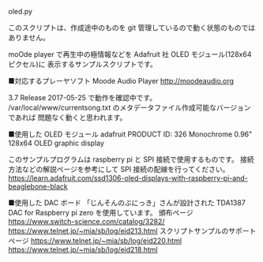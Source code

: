 oled.py

このスクリプトは、作成途中のものを git 管理しているので動く状態のものではありません。

moOde player で再生中の極情報などを Adafruit 社 OLED モジュール(128x64ピクセル)に
表示するサンプルスクリプトです。

■対応するプレーヤソフト
Moode Audio Player
http://moodeaudio.org

3.7 Release 2017-05-25 で動作を確認中です。
/var/local/www/currentsong.txt のメタデータファイル作成可能なバージョンであれば
問題なく動くと思われます。

■使用した OLED モジュール
adafruit
PRODUCT ID: 326
Monochrome 0.96" 128x64 OLED graphic display

このサンプルプログラムは raspberry pi と SPI 接続で使用するものです。
接続方法などの解説ページを参考にして SPI 接続の配線を行ってください。 
https://learn.adafruit.com/ssd1306-oled-displays-with-raspberry-pi-and-beaglebone-black

■使用した DAC ボード
「じんそんのぶにっき」さんが設計された
TDA1387 DAC for Raspberry pi zero
を使用しています。
頒布ページ
https://www.switch-science.com/catalog/3282/
https://www.telnet.jp/~mia/sb/log/eid213.html
スクリプトサンプルのサポートページ
https://www.telnet.jp/~mia/sb/log/eid220.html
https://www.telnet.jp/~mia/sb/log/eid218.html

